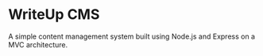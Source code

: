 # WriteUp CMS

A simple content management system built using Node.js and Express on a MVC architecture.
